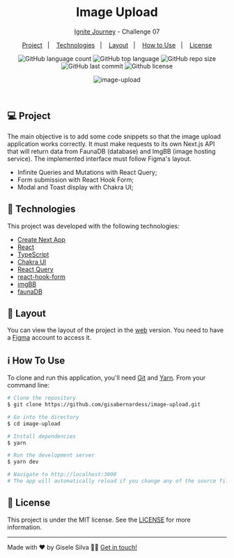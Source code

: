 <h1 align="center">
  Image Upload
</h1>

<p align="center">
  <a href="https://github.com/gisabernardess/ignite-reactjs" rel="nofollow">Ignite Journey</a> - Challenge 07
</p>

<p align="center">
  <a href="#-project">Project</a>&nbsp;&nbsp;&nbsp;|&nbsp;&nbsp;&nbsp;
  <a href="#-technologies">Technologies</a>&nbsp;&nbsp;&nbsp;|&nbsp;&nbsp;&nbsp;
  <a href="#-layout">Layout</a>&nbsp;&nbsp;&nbsp;|&nbsp;&nbsp;&nbsp;
  <a href="#-how-to-use">How to Use</a>&nbsp;&nbsp;&nbsp;|&nbsp;&nbsp;&nbsp;
  <a href="#-license">License</a>
</p>

<p align="center">
  <img alt="GitHub language count" src="https://img.shields.io/github/languages/count/gisabernardess/image-upload">

  <img alt="GitHub top language" src="https://img.shields.io/github/languages/top/gisabernardess/image-upload">

  <img alt="GitHub repo size" src="https://img.shields.io/github/repo-size/gisabernardess/image-upload">

  <img alt="GitHub last commit" src="https://img.shields.io/github/last-commit/gisabernardess/image-upload">

  <img alt="Github license" src="https://img.shields.io/github/license/gisabernardess/image-upload">
</p>

<p align="center">
  <img alt="image-upload" src="https://user-images.githubusercontent.com/17882257/113624323-dcfe0480-9635-11eb-821c-65baeddd635f.png">
</p>

<br/>

## 💻 Project

The main objective is to add some code snippets so that the image upload application works correctly. It must make requests to its own Next.js API that will return data from FaunaDB (database) and ImgBB (image hosting service). The implemented interface must follow Figma's layout. 

- Infinite Queries and Mutations with React Query;
- Form submission with React Hook Form;
- Modal and Toast display with Chakra UI;

## 🚀 Technologies

This project was developed with the following technologies:

- [Create Next App](https://nextjs.org/docs/api-reference/create-next-app)
- [React](https://reactjs.org)
- [TypeScript](https://www.typescriptlang.org/)
- [Chakra UI](https://sass-lang.com/)
- [React Query](https://tanstack.com/query/v4/docs/overview)
- [react-hook-form](https://react-hook-form.com/)
- [imgBB](https://imgbb.com/)
- [faunaDB](https://docs.fauna.com/fauna/current/)

## 🔖 Layout

You can view the layout of the project in the [web](https://www.figma.com/file/jCRIRwJM4KLfjoAOzLE9Op/Desafio-2-M%C3%B3dulo-4-ReactJS-(Copy)?node-id=0%3A1) version. You need to have a [Figma](https://www.figma.com/) account to access it.

## ℹ️ How To Use

To clone and run this application, you'll need [Git](https://git-scm.com) and [Yarn](https://legacy.yarnpkg.com). From your command line:

```bash
# Clone the repository
$ git clone https://github.com/gisabernardess/image-upload.git

# Go into the directory
$ cd image-upload

# Install dependencies
$ yarn

# Run the development server
$ yarn dev

# Navigate to http://localhost:3000
# The app will automatically reload if you change any of the source files.
```

## 📄 License

This project is under the MIT license. See the [LICENSE](LICENSE.md) for more information.

---

Made with ♥ by Gisele Silva 👋🏻 [Get in touch!](https://www.linkedin.com/in/gisabernardess/)
